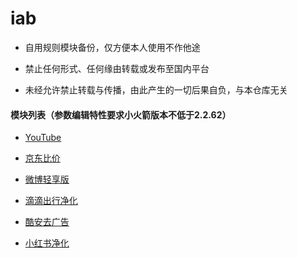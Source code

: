 # iab
* 自用规则模块备份，仅方便本人使用不作他途

* 禁止任何形式、任何缘由转载或发布至国内平台

* 未经允许禁止转载与传播，由此产生的一切后果自负，与本仓库无关



#### 模块列表（参数编辑特性要求小火箭版本不低于2.2.62）
* [YouTube](https://raw.githubusercontent.com/iab0x00/ProxyRules/main/Rewrite/YouTubeNoAd.sgmodule)

* [京东比价](https://raw.githubusercontent.com/iab0x00/ProxyRules/main/Rewrite/JD_Price.sgmodule)

* [微博轻享版](https://raw.githubusercontent.com/iab0x00/ProxyRules/main/Rewrite/WeiBoIntl.sgmodule)

* [滴滴出行净化](https://raw.githubusercontent.com/iab0x00/ProxyRules/main/Rewrite/DidiNoAd.srmodule)

* [酷安去广告](https://raw.githubusercontent.com/iab0x00/ProxyRules/main/Rewrite/Coolapk.sgmodule)

* [小红书净化](https://raw.githubusercontent.com/iab0x00/ProxyRules/main/Rewrite/RedBook.srmodule)
